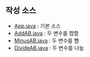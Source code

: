 ## 작성 소스
- [App.java](https://github.com/BoGyeong1/study_javas/blob/master/src/App.java) : 기본 소스
- [AddAB.java](https://github.com/BoGyeong1/study_javas/blob/master/src/AddAB.java)  : 두 변수를 합함
- [MinusAB.java](https://github.com/BoGyeong1/study_javas/blob/master/src/MinusAB.java) : 두 변수를 뺌
- [DivideAB.java](https://github.com/BoGyeong1/study_javas/blob/master/src/DivideAB.java) : 두 변수를 나눔

